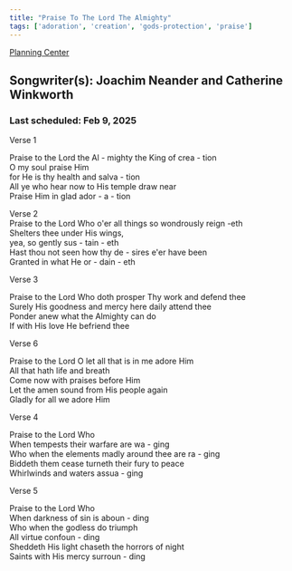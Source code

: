 ```yaml
---
title: "Praise To The Lord The Almighty"
tags: ['adoration', 'creation', 'gods-protection', 'praise']
---
```


[Planning Center](https://services.planningcenteronline.com/songs/13730270)

## Songwriter(s): Joachim Neander and Catherine Winkworth
### Last scheduled: Feb 9, 2025          

Verse 1  
  
Praise to the Lord the Al - mighty the King of crea - tion  
O my soul praise Him  
for He is thy health and salva - tion  
All ye who hear now to His temple draw near  
Praise Him in glad ador - a - tion  
  
Verse 2  
Praise to the Lord Who o'er all things so wondrously reign -eth  
Shelters thee under His wings,  
yea, so gently sus - tain - eth  
Hast thou not seen how thy de - sires e'er have been  
Granted in what He or - dain - eth  
  
Verse 3  
  
Praise to the Lord Who doth prosper Thy work and defend thee  
Surely His goodness and mercy here daily attend thee  
Ponder anew what the Almighty can do  
If with His love He befriend thee  
  
Verse 6  
  
Praise to the Lord O let all that is in me adore Him  
All that hath life and breath  
Come now with praises before Him  
Let the amen sound from His people again  
Gladly for all we adore Him  
  
  
Verse 4  
  
Praise to the Lord Who  
When tempests their warfare are wa - ging  
Who when the elements madly around thee are ra - ging  
Biddeth them cease turneth their fury to peace  
Whirlwinds and waters assua - ging  
  
Verse 5  
  
Praise to the Lord Who  
When darkness of sin is aboun - ding  
Who when the godless do triumph  
All virtue confoun - ding  
Sheddeth His light chaseth the horrors of night  
Saints with His mercy surroun - ding

